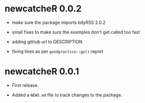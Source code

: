 # newcatcheR 0.0.2

* make sure the package imports tidyRSS 2.0.2

* small fixes to make sure the examples don't get called too fast

* adding github url to DESCRIPTION

* fixing lines as per  `goodpractice::gp()` report

# newcatcheR 0.0.1

* First release.

* Added a `NEWS.md` file to track changes to the package.
